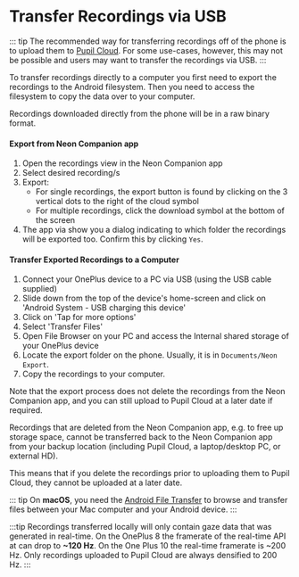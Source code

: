 # Transfer Recordings via USB

::: tip
The recommended way for transferring recordings off of the phone is to upload them to [Pupil Cloud](/pupil-cloud/). For some use-cases, however, this may not be possible and users may want to transfer the recordings via USB.
:::

To transfer recordings directly to a computer you first need to export the recordings to the Android filesystem. Then you need to access the filesystem to copy the data over to your computer. 

Recordings downloaded directly from the phone will be in a raw binary format.

#### Export from Neon Companion app
1. Open the recordings view in the Neon Companion app
2. Select desired recording/s
3. Export:
   - For single recordings, the export button is found by clicking on the 3 vertical dots to 
     the right of the cloud symbol
   - For multiple recordings, click the download symbol at the bottom of the screen    
4. The app via show you a dialog indicating to which folder the recordings will be exported too. Confirm this by clicking `Yes`.
    

#### Transfer Exported Recordings to a Computer
1. Connect your OnePlus device to a PC via USB (using the USB cable supplied)
2. Slide down from the top of the device's home-screen and click on 'Android System - USB charging this device'
3. Click on 'Tap for more options'
4. Select 'Transfer Files'
5. Open File Browser on your PC and access the Internal shared storage of your OnePlus device
6. Locate the export folder on the phone. Usually, it is in `Documents/Neon Export`.
7. Copy the recordings to your computer.


Note that the export process does not delete the recordings from the Neon Companion app, and you can still upload 
to Pupil Cloud at a later date if required. 

Recordings that are deleted from the Neon Companion app, e.g. to free up storage space, cannot be transferred back 
to the Neon Companion app from your backup location (including Pupil Cloud, a laptop/desktop PC, or external HD). 

This means that if you delete the recordings prior to uploading them to Pupil Cloud, they cannot be uploaded at a later date.

::: tip
On **macOS**, you need the <a href="https://www.android.com/filetransfer/" alt="Android File Transfer website">Android File Transfer</a> to browse and transfer files between your Mac computer and your Android device.
:::

:::tip
Recordings transferred locally will only contain gaze data that was generated in real-time. On the OnePlus 8 the framerate of the real-time API at can drop to **~120 Hz**. On the One Plus 10 the real-time framerate is ~200 Hz. Only recordings uploaded to Pupil Cloud are always densified to 200 Hz.
:::
